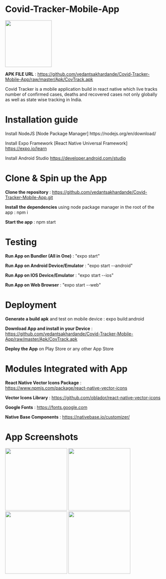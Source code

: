 # Covid-Tracker-Mobile-App
<p><img src="https://github.com/vedantsakhardande/Covid-Tracker-Mobile-App/blob/master/images/applogo.jpg?raw=true" width="150">
  
  **APK FILE URL** :  https://github.com/vedantsakhardande/Covid-Tracker-Mobile-App/raw/master/Apk/CovTrack.apk
</p>

Covid Tracker is a mobile application build in react native which live tracks number of confirmed cases, deaths and recovered cases not only globally as well as state wise tracking in India.


<h1>Installation guide</h1>

<p>
Install NodeJS [Node Package Manager] https://nodejs.org/en/download/

Install Expo Framework [React Native Universal Framework] https://expo.io/learn

Install Android Studio https://developer.android.com/studio  
</p>

<h1>Clone & Spin up the App</h1>
<p>
  
**Clone the repository** : https://github.com/vedantsakhardande/Covid-Tracker-Mobile-App.git

**Install the dependencies** using node package manager in the root of the app : npm i

**Start the app** : npm start
</p>

<h1>Testing</h1>
<p>
  
**Run App on Bundler (All in One)** : "expo start"

**Run App on Android Device/Emulator** : "expo start --android"

**Run App on IOS Device/Emulator** : "expo start --ios"

**Run App on Web Browser** : "expo start --web"

</p>

<h1>Deployment</h1>
<p>

**Generate a build apk** and test on mobile device : expo build:android

**Download App and install in your Device** : https://github.com/vedantsakhardande/Covid-Tracker-Mobile-App/raw/master/Apk/CovTrack.apk

**Deploy the App** on Play Store or any other App Store
  
</p>

<h1>Modules Integrated with App</h1>
<p>
  
  **React Native Vector Icons Package** : https://www.npmjs.com/package/react-native-vector-icons
  
  **Vector Icons Library** : https://github.com/oblador/react-native-vector-icons
  
  **Google Fonts** : https://fonts.google.com
  
  **Native Base Components** : https://nativebase.io/customizer/
</p>

<h1>App Screenshots</h1>
<p>
<img src="https://github.com/vedantsakhardande/Covid-Tracker-Mobile-App/blob/master/App%20Screenshots/Logo.JPG?raw=true" width="200">  <img src="https://github.com/vedantsakhardande/Covid-Tracker-Mobile-App/blob/master/App%20Screenshots/LoadingData.JPG?raw=true" width="200">  <img src="https://github.com/vedantsakhardande/Covid-Tracker-Mobile-App/blob/master/App%20Screenshots/Global%20Data.JPG?raw=true" width="200">  <img src="https://github.com/vedantsakhardande/Covid-Tracker-Mobile-App/blob/master/App%20Screenshots/Local%20Data.JPG?raw=true" width="200">
</p>

